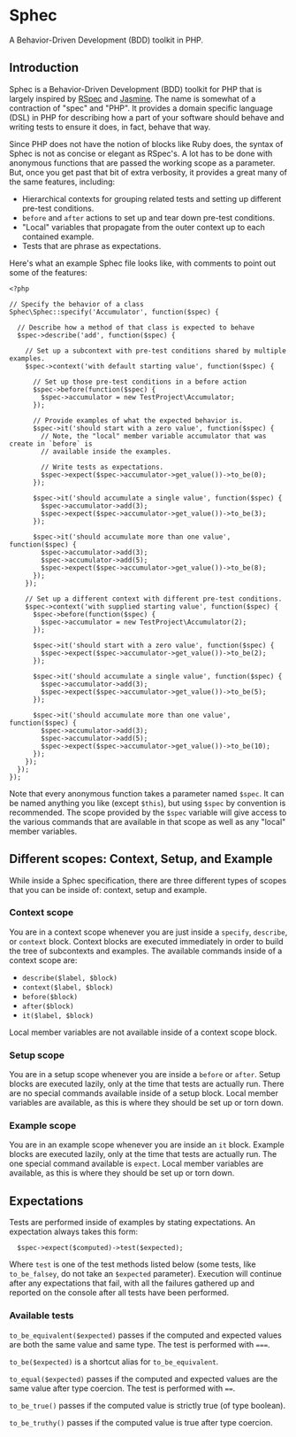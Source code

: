 # Sphec
A Behavior-Driven Development (BDD) toolkit in PHP.

## Introduction

Sphec is a Behavior-Driven Development (BDD) toolkit for PHP that is largely inspired by [RSpec](http://rspec.info/) and [Jasmine](https://jasmine.github.io/).  The name is somewhat of a contraction of "spec" and "PHP".  It provides a domain specific language (DSL) in PHP for describing how a part of your software should behave and writing tests to ensure it does, in fact, behave that way.

Since PHP does not have the notion of blocks like Ruby does, the syntax of Sphec is not as concise or elegant as RSpec's.  A lot has to be done with anonymous functions that are passed the working scope as a parameter.  But, once you get past that bit of extra verbosity, it provides a great many of the same features, including:

- Hierarchical contexts for grouping related tests and setting up different pre-test conditions.
- `before` and `after` actions to set up and tear down pre-test conditions.
- "Local" variables that propagate from the outer context up to each contained example.
- Tests that are phrase as expectations.

Here's what an example Sphec file looks like, with comments to point out some of the features:

    <?php

    // Specify the behavior of a class
    Sphec\Sphec::specify('Accumulator', function($spec) {

      // Describe how a method of that class is expected to behave
      $spec->describe('add', function($spec) {

        // Set up a subcontext with pre-test conditions shared by multiple examples.
        $spec->context('with default starting value', function($spec) {
    
          // Set up those pre-test conditions in a before action
          $spec->before(function($spec) {
            $spec->accumulator = new TestProject\Accumulator;
          });
      
          // Provide examples of what the expected behavior is.
          $spec->it('should start with a zero value', function($spec) {
            // Note, the "local" member variable accumulator that was create in `before` is
            // available inside the examples.
        
            // Write tests as expectations.
            $spec->expect($spec->accumulator->get_value())->to_be(0);
          });
      
          $spec->it('should accumulate a single value', function($spec) {
            $spec->accumulator->add(3);
            $spec->expect($spec->accumulator->get_value())->to_be(3);
          });
      
          $spec->it('should accumulate more than one value', function($spec) {
            $spec->accumulator->add(3);
            $spec->accumulator->add(5);
            $spec->expect($spec->accumulator->get_value())->to_be(8);
          });      
        });

        // Set up a different context with different pre-test conditions.
        $spec->context('with supplied starting value', function($spec) {
          $spec->before(function($spec) {
            $spec->accumulator = new TestProject\Accumulator(2);
          });
      
          $spec->it('should start with a zero value', function($spec) {
            $spec->expect($spec->accumulator->get_value())->to_be(2);
          });
      
          $spec->it('should accumulate a single value', function($spec) {
            $spec->accumulator->add(3);
            $spec->expect($spec->accumulator->get_value())->to_be(5);
          });
      
          $spec->it('should accumulate more than one value', function($spec) {
            $spec->accumulator->add(3);
            $spec->accumulator->add(5);
            $spec->expect($spec->accumulator->get_value())->to_be(10);
          });      
        });
      });
    });

Note that every anonymous function takes a parameter named `$spec`.  It can be named anything you like (except `$this`), but using `$spec` by convention is recommended.  The scope provided by the `$spec` variable will give access to the various commands that are available in that scope as well as any "local" member variables.

## Different scopes:  Context, Setup, and Example

While inside a Sphec specification, there are three different types of scopes that you can be inside of:  context, setup and example.

### Context scope

You are in a context scope whenever you are just inside a `specify`, `describe`, or `context` block.  Context blocks are executed immediately in order to build the tree of
subcontexts and examples.  The available commands inside of a context scope are:

- `describe($label, $block)`
- `context($label, $block)`
- `before($block)`
- `after($block)`
- `it($label, $block)`

Local member variables are not available inside of a context scope block.

### Setup scope

You are in a setup scope whenever you are inside a `before` or `after`.  Setup blocks are executed lazily, only at the time that tests are actually run.  There are no special commands available inside of a setup block.  Local member variables are available, as this is where they should be set up or torn down.

### Example scope

You are in an example scope whenever you are inside an `it` block.  Example blocks are executed lazily, only at the time that tests are actually run.  The one special command available is `expect`.  Local member variables are available, as this is where they should be set up or torn down.

## Expectations

Tests are performed inside of examples by stating expectations.  An expectation always takes this form:

      $spec->expect($computed)->test($expected);
      
Where `test` is one of the test methods listed below (some tests, like `to_be_falsey`, do not take an `$expected` parameter).  Execution will continue after any expectations that fail, with all the failures gathered up and reported on the console after all tests have been performed.

### Available tests

`to_be_equivalent($expected)` passes if the computed and expected values are both the same value and same type.  The test is performed with `===`.

`to_be($expected)` is a shortcut alias for `to_be_equivalent`.

`to_equal($expected)` passes if the computed and expected values are the same value after type coercion.  The test is performed with `==`.

`to_be_true()` passes if the computed value is strictly true (of type boolean).

`to_be_truthy()` passes if the computed value is true after type coercion.
